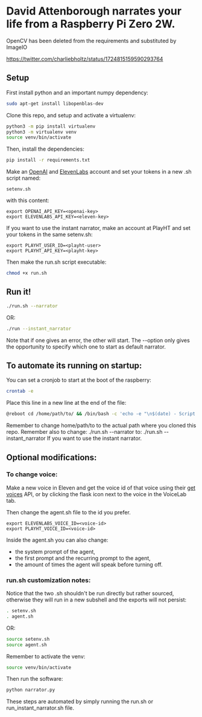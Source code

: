 # David Attenborough narrates your life from a Raspberry Pi Zero 2W. 
OpenCV has been deleted from the requirements and substituted by ImageIO

https://twitter.com/charliebholtz/status/1724815159590293764

## Setup

First install python and an important numpy dependency:
```bash
sudo apt-get install libopenblas-dev
```

Clone this repo, and setup and activate a virtualenv:

```bash
python3 -m pip install virtualenv
python3 -m virtualenv venv
source venv/bin/activate
```

Then, install the dependencies:
```bash
pip install -r requirements.txt
```

Make an [OpenAI](https://beta.openai.com/) and [ElevenLabs](https://elevenlabs.io) account and set your tokens in a new .sh script named:
```
setenv.sh
```
with this content:
```
export OPENAI_API_KEY=<openai-key>
export ELEVENLABS_API_KEY=<eleven-key>
```
If you want to use the instant narrator, make an account at PlayHT and set your tokens in the same setenv.sh:
```
export PLAYHT_USER_ID=<playht-user>
export PLAYHT_API_KEY=<playht-key>
```

Then make the run.sh script executable:
```bash
chmod +x run.sh
```

## Run it!
```bash
./run.sh --narrator
```
OR:
```bash
./run --instant_narrator
```
Note that if one gives an error, the other will start. The --option only gives the opportunity to specify which one to start as default narrator.

## To automate its running on startup:
You can set a cronjob to start at the boot of the raspberry:
```bash
crontab -e
```
Place this line in a new line at the end of the file:
```bash
@reboot cd /home/path/to/ && /bin/bash -c 'echo -e "\n$(date) - Script started\n" >> ./run.log; /bin/bash ./run.sh --narrator >> ./run.log 2>&1; echo -e "\n$(date) - Script ended\n" >> ./run.log'
```
Remember to change home/path/to to the actual path where you cloned this repo.
Remember also to change:
./run.sh --narrator
to:
./run.sh --instant_narrator
If you want to use the instant narrator.

## Optional modifications:

### To change voice:
Make a new voice in Eleven and get the voice id of that voice using their [get voices](https://elevenlabs.io/docs/api-reference/voices) API, or by clicking the flask icon next to the voice in the VoiceLab tab.

Then change the agent.sh file to the id you prefer.
```
export ELEVENLABS_VOICE_ID=<voice-id>
export PLAYHT_VOICE_ID=<voice-id>
```

Inside the agent.sh you can also change:
- the system prompt of the agent, 
- the first prompt and the recurring prompt to the agent,
- the amount of times the agent will speak before turning off.

### run.sh customization notes:
Notice that the two .sh shouldn't be run directly but rather sourced, otherwise they will run in a new subshell and the exports will not persist:
```bash
. setenv.sh
. agent.sh
```
OR:
```bash
source setenv.sh
source agent.sh
```

Remember to activate the venv:
```bash
source venv/bin/activate
```
Then run the software:
```bash
python narrator.py
```

These steps are automated by simply running the run.sh or run_instant_narrator.sh file.